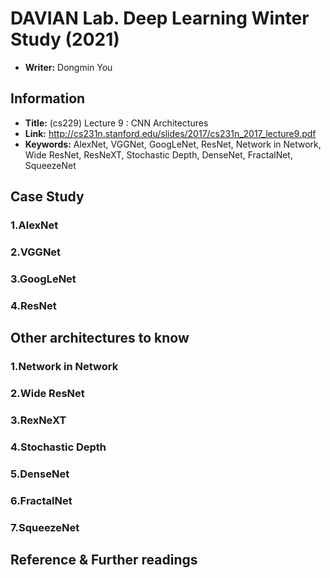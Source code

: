 # DAVIAN Lab. Deep Learning Winter Study (2021)

- **Writer:** Dongmin You

## Information

- **Title:** (cs229) Lecture 9 : CNN Architectures
- **Link:** http://cs231n.stanford.edu/slides/2017/cs231n_2017_lecture9.pdf
- **Keywords:** AlexNet, VGGNet, GoogLeNet, ResNet, Network in Network, Wide ResNet, ResNeXT, Stochastic Depth, DenseNet, FractalNet, SqueezeNet

## Case Study

### 1.AlexNet

### 2.VGGNet

### 3.GoogLeNet

### 4.ResNet

## Other architectures to know

### 1.Network in Network

### 2.Wide ResNet

### 3.RexNeXT

### 4.Stochastic Depth

### 5.DenseNet

### 6.FractalNet

### 7.SqueezeNet

## Reference & Further readings
